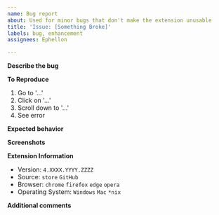 ```yaml
---
name: Bug report
about: Used for minor bugs that don't make the extension unusable
title: 'Issue: [Something Broke]'
labels: bug, enhancement
assignees: Ephellon

---
```


**Describe the bug**
<!-- A clear and concise (to the point) description of what the bug is -->

**To Reproduce**
<!-- Steps to reproduce the behavior -->
1. Go to '...'
2. Click on '...'
3. Scroll down to '...'
4. See error

**Expected behavior**
<!-- A clear and concise (to the point) description of what you expected to happen -->

**Screenshots**
<!-- If applicable, add screenshots to help explain your problem -->

**Extension Information**
 - Version: `4.XXXX.YYYY.ZZZZ`
 - Source: `store` `GitHub`
 - Browser: `chrome` `firefox` `edge` `opera`
 - Operating System: `Windows` `Mac` `*nix`

**Additional comments**
<!-- Add any other comments about the problem here, such as how often the issue occurs, any new changes, etc -->
